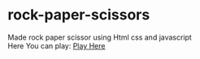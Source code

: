 # rock-paper-scissors

Made rock paper scissor using Html css and javascript <br>
Here You can play: [Play Here](https://rock-paper-scissors-prabin.vercel.app/)<br>



